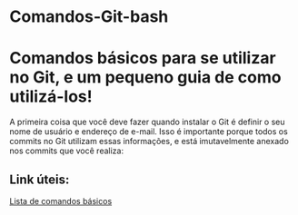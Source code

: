 # Comandos-Git-bash
<h1>Comandos básicos para se utilizar no Git, e um pequeno guia de como utilizá-los!</h1>

A primeira coisa que você deve fazer quando instalar o Git é definir o seu nome de usuário e endereço de e-mail. Isso é importante porque todos os commits no Git utilizam essas informações, e está imutavelmente anexado nos commits que você realiza:


## Link úteis:
[Lista de comandos básicos](https://comandosgit.github.io/)

